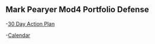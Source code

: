 ## Mark Pearyer Mod4 Portfolio Defense

-[30 Day Action Plan](https://gist.github.com/marcusp619/7f9cae23588a3829d8b4ad2b9c77469d)

-[Calendar](https://calendar.google.com/calendar?cid=bWFyY3VzcDYxOUBnbWFpbC5jb20)
